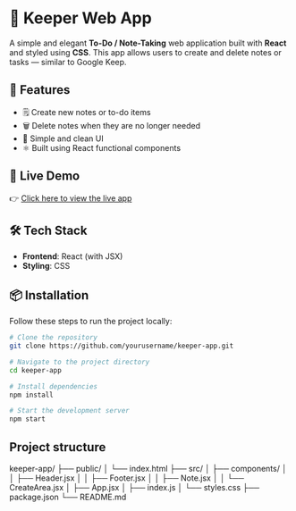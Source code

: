 # 📝 Keeper Web App

A simple and elegant **To-Do / Note-Taking** web application built with **React** and styled using **CSS**. This app allows users to create and delete notes or tasks — similar to Google Keep.

## 🚀 Features

- 🗒️ Create new notes or to-do items
- 🗑️ Delete notes when they are no longer needed
- 🎨 Simple and clean UI
- ⚛️ Built using React functional components

## 🔗 Live Demo

👉 [Click here to view the live app](https://webkeeperapp.netlify.app/)

## 🛠️ Tech Stack

- **Frontend**: React (with JSX)
- **Styling**: CSS

## 📦 Installation

Follow these steps to run the project locally:

```bash
# Clone the repository
git clone https://github.com/yourusername/keeper-app.git

# Navigate to the project directory
cd keeper-app

# Install dependencies
npm install

# Start the development server
npm start
```
## Project structure

keeper-app/
├── public/
│   └── index.html
├── src/
│   ├── components/
│   │   ├── Header.jsx
│   │   ├── Footer.jsx
│   │   ├── Note.jsx
│   │   └── CreateArea.jsx
│   ├── App.jsx
│   ├── index.js
│   └── styles.css
├── package.json
└── README.md

